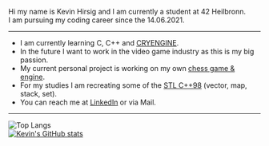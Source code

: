 Hi my name is Kevin Hirsig and I am currently a student at 42 Heilbronn.  
I am pursuing my coding career since the 14.06.2021.

---

* I am currently learning C, C++ and [CRYENGINE](https://www.cryengine.com/).
* In the future I want to work in the video game industry as this is my big passion.
* My current personal project is working on my own [chess game & engine](https://github.com/khirsig/chess42).
* For my studies I am recreating some of the [STL C++98](https://github.com/khirsig/ft_containers) (vector, map, stack, set).
* You can reach me at [LinkedIn](https://www.linkedin.com/in/kevin-hirsig-149086213/) or via Mail.

---

![Top Langs](https://github-readme-stats.vercel.app/api/top-langs/?username=khirsig&layout=compact&theme=tokyonight&hide_border=true)  
[![Kevin's GitHub stats](https://github-readme-stats.vercel.app/api?username=khirsig&theme=tokyonight&hide_border=true)](https://github.com/anuraghazra/github-readme-stats)

